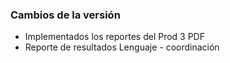 <h3>Cambios de la versión</h3>

<ul>
    <li>Implementados los reportes del Prod 3 PDF</li>
    <li>Reporte de resultados Lenguaje - coordinación</li>
</ul>        